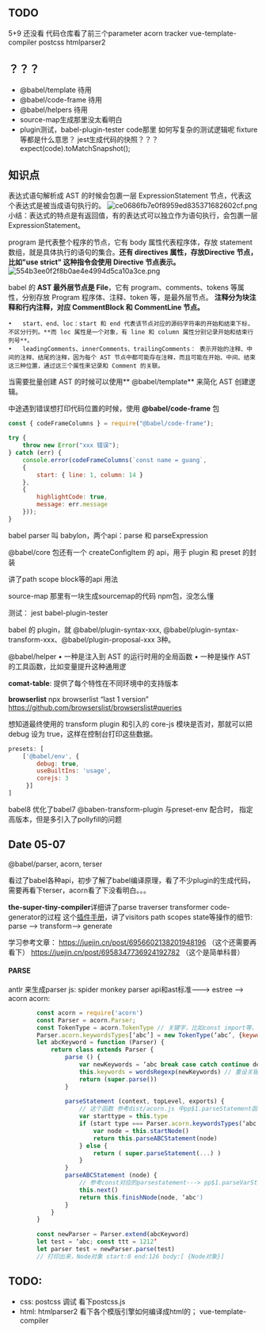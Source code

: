 ## TODO
5+9 还没看
代码仓库看了前三个parameter acorn tracker
vue-template-compiler
postcss
htmlparser2

## ？？？
- @babel/template 待用
- @babel/code-frame 待用
- @babel/helpers 待用
- source-map生成那里没太看明白
- plugin测试，babel-plugin-tester code那里 如何写复杂的测试逻辑呢 fixture等都是什么意思？
jest生成代码的快照？？？  expect(code).toMatchSnapshot();

## 知识点
表达式语句解析成 AST 的时候会包裹一层 ExpressionStatement 节点，代表这个表达式是被当成语句执行的。
![ce0686fb7e0f8959ed835371682602cf.png](evernotecid://E1014288-8A6B-4300-BE41-9C3A0650317D/appyinxiangcom/34793898/ENResource/p4)
小结：表达式的特点是有返回值，有的表达式可以独立作为语句执行，会包裹一层 ExpressionStatement。


program 是代表整个程序的节点，它有 body 属性代表程序体，存放 statement 数组，就是具体执行的语句的集合。**还有 directives 属性，存放Directive 节点，比如"use strict" 这种指令会使用 Directive 节点表示。**
![554b3ee0f2f8b0ae4e4994d5ca10a3ce.png](evernotecid://E1014288-8A6B-4300-BE41-9C3A0650317D/appyinxiangcom/34793898/ENResource/p5)



babel 的 **AST 最外层节点是 File**，它有 program、comments、tokens 等属性，分别存放 Program 程序体、注释、token 等，是最外层节点。
**注释分为块注释和行内注释，对应 CommentBlock 和 CommentLine 节点。**


	•	start、end、loc：start 和 end 代表该节点对应的源码字符串的开始和结束下标，不区分行列。**而 loc 属性是一个对象，有 line 和 column 属性分别记录开始和结束行列号**。
	•	leadingComments、innerComments、trailingComments： 表示开始的注释、中间的注释、结尾的注释，因为每个 AST 节点中都可能存在注释，而且可能在开始、中间、结束这三种位置，通过这三个属性来记录和 Comment 的关联。


当需要批量创建 AST 的时候可以使用** @babel/template** 来简化 AST 创建逻辑。

中途遇到错误想打印代码位置的时候，使用 **@babel/code-frame** 包
```javascript
const { codeFrameColumns } = require("@babel/code-frame");

try { 
    throw new Error("xxx 错误");
} catch (err) {  
    console.error(codeFrameColumns(`const name = guang`, 
    {        
        start: { line: 1, column: 14 }  
    }, 
    {    
        highlightCode: true,    
        message: err.message  
    }));
}
```
babel parser 叫 babylon，两个api：parse 和 parseExpression

@babel/core 包还有一个 createConfigItem 的 api，用于 plugin 和 preset 的封装

讲了path scope block等的api 用法

source-map 那里有一块生成sourcemap的代码 npm包，没怎么懂

测试： jest babel-plugin-tester

babel 的 plugin，就 @babel/plugin-syntax-xxx, @babel/plugin-syntax-transform-xxx、@babel/plugin-proposal-xxx 3种。

@babel/helper
	•	一种是注入到 AST 的运行时用的全局函数
	•	一种是操作 AST 的工具函数，比如变量提升这种通用逻

**comat-table**: 提供了每个特性在不同环境中的支持版本

**browserlist** npx browserlist “last 1 version”
https://github.com/browserslist/browserslist#queries


想知道最终使用的 transform plugin 和引入的 core-js 模块是否对，那就可以把 debug 设为 true，这样在控制台打印这些数据。
```javascript
presets: [        
    ['@babel/env', {            
        debug: true,            
        useBuiltIns: 'usage',            
        corejs: 3        
     }]    
]
```

babel8 优化了babel7 @baben-transform-plugin 与preset-env 配合时， 指定高版本，但是多引入了pollyfill的问题


## Date 05-07
@babel/parser, acorn, terser 

看过了babel各种api，初步了解了babel编译原理，看了不少plugin的生成代码，需要再看下terser，acorn看了下没看明白。。。

**the-super-tiny-compiler**详细讲了parse traverser transformer code-generator的过程
这个[插件手册](https://github.com/jamiebuilds/babel-handbook/blob/master/translations/zh-Hans/plugin-handbook.md#toc-stages-of-babel)，讲了visitors path scopes state等操作的细节: parse —> transform—> generate

学习参考文章：
https://juejin.cn/post/6956602138201948196 （这个还需要再看下）
https://juejin.cn/post/6958347736924192782 （这个是简单科普）

#### PARSE
antlr 来生成parser
js: spider monkey parser api和ast标准———> estree ——> acorn
acorn:
```javascript
        const acorn = require('acorn')
        const Parser = acorn.Parser;
        const TokenType = acorn.TokenType // 关键字，比如const import等，是一个TokenType实例
        Parser.acorn.keywordsTypes[‘abc’] = new TokenType(‘abc’, {keyword: ‘abc’}) // TokenType(label, conf) { this.label = label; this.keyword = conf.keyword }
        let abcKeyword = function (Parser) {
            return class extends Parser {
                parse () {
                    var newKeywords = ‘abc break case catch continue debugger…'
                    this.keywords = wordsRegexp(newKeywords) // 重设关键字，可看dist/acorn.js中Parser构造函数
                    return (super.parse())
                }
                
                parseStatement (context, topLevel, exports) {
                    // 这个函数 参考dist/acorn.js 中pp$1.parseStatement函数
                    var starttype = this.type
                    if (start type === Parser.acorn.keywordsTypes(‘abc’)) {
                        var node = this.startNode()
                        return this.parseABCStatement(node)
                    } else {
                        return ( super.parseStatement(...) )
                    }
                }
                parseABCStatement (node) {
                    // 参考const对应的parsestatement---> pp$1.parseVarStatement
                    this.next()
                    return this.finishNode(node, ‘abc')
                }
            }
        }
        
        const newParser = Parser.extend(abcKeyword)
        let test = ‘abc; const ttt = 1212’
        let parser test = newParser.parse(test)
        // 打印出来，Node对象 start:0 end:126 body:[ {Node对象}]
```
## TODO:
- css: postcss
    调试 看下postcss.js
- html: htmlparser2 看下各个模版引擎如何编译成html的； vue-template-compiler